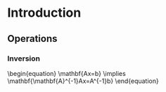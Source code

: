 # Introduction

## Operations

### Inversion

\begin{equation}
\mathbf{Ax=b} \implies \mathbf{\mathbf{A}^{-1}Ax=A^{-1}b}
\end{equation}